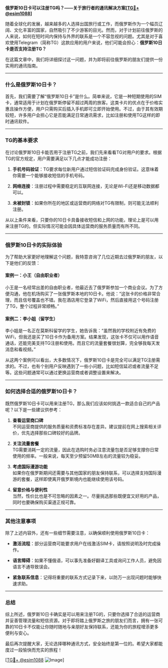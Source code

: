 **俄罗斯10日卡可以注册TG吗？——关于旅行者的通讯解决方案[[TG💪+ @esim1088](https://t.me/s/esim1088)]**

随着全球化的发展，越来越多的人选择出国旅行或工作，而俄罗斯作为一个幅员辽阔、文化丰富的国家，自然吸引了不少游客的目光。然而，对于计划前往俄罗斯的人来说，如何在短时间内保持与外界的联系是一个不容忽视的问题。尤其是对于喜欢使用Telegram（简称TG）这款应用的用户来说，他们可能会担心：**俄罗斯10日卡是否支持注册TG？**

在这篇文章中，我们将详细探讨这一问题，并为即将前往俄罗斯的朋友们提供一份实用的通讯指南。

---

### 什么是俄罗斯10日卡？

首先，我们需要了解“俄罗斯10日卡”是什么。简单来说，它是一种短期使用的SIM卡，通常适用于计划在俄罗斯停留不超过两周的旅客。这类卡片的优点在于价格实惠且操作方便，用户只需购买后插入手机即可立即开始使用。不过，由于其有效期较短，许多用户会担心它是否能满足日常通讯需求，比如注册和使用TG这样的即时通讯软件。

---

### TG的基本要求

在讨论俄罗斯10日卡能否用于注册TG之前，我们先来看看TG对用户的要求。根据TG的官方规定，用户需要满足以下几点才能成功注册：

1. **手机号码验证**：TG要求每位新用户通过短信验证码完成身份验证。这意味着你需要一个能够接收短信的手机号码。
   
2. **网络连接**：注册过程中需要稳定的互联网连接，无论是Wi-Fi还是移动数据都可以。

3. **未被封锁**：如果你所在的地区或运营商的网络对TG有限制，则可能无法顺利注册。

从以上条件来看，只要你的10日卡具备接收短信和上网的功能，理论上是可以用来注册TG的。但实际情况可能会因具体运营商的服务质量而有所不同。

---

### 俄罗斯10日卡的实际体验

为了帮助大家更好地理解这个问题，我特意咨询了几位近期去过俄罗斯的朋友，以下是他们的反馈：

#### 案例一：小王（自由职业者）
小王是一名经常出差的自由职业者，他最近去了俄罗斯参加一个商业会议。为了方便沟通，他在机场购买了一张俄罗斯本地的10日卡。他说：“这张卡的价格非常合理，而且信号覆盖也不错。我在酒店用它登录了WiFi，然后直接用这个号码注册了TG，整个过程非常顺畅。”

#### 案例二：李小姐（留学生）
李小姐是一名正在莫斯科留学的学生，她告诉我：“虽然我的学校附近有免费的WiFi，但我还是买了10日卡作为备用方案。结果发现，这张卡不仅可以用作语音通话，还能完美支持TG注册和使用。而且它的流量套餐很划算，完全够我每天发消息和看视频。”

从这两个案例可以看出，大多数情况下，俄罗斯10日卡是完全可以满足TG注册需求的。不过，也有个别用户反映遇到了一些小问题，比如短信延迟或者流量不足等。这些问题通常可以通过更换运营商或者调整设置来解决。

---

### 如何选择合适的俄罗斯10日卡？

既然俄罗斯10日卡可以用来注册TG，那么我们应该如何挑选一款适合自己的产品呢？以下是一些建议供参考：

1. **查看运营商口碑**  
   不同运营商提供的服务质量和资费标准存在差异。建议提前在网上搜索相关评价，优先选择那些口碑较好的品牌。

2. **关注流量套餐**  
   TG需要消耗一定的流量，因此在选购时务必注意流量包是否足够支撑你日常使用的频率。一般来说，每天至少预留50MB左右的流量较为稳妥。

3. **考虑国际漫游功能**  
   如果你在俄罗斯期间还需要与其他国家的朋友保持联系，可以选择支持国际漫游的套餐，这样即使离开俄罗斯境内也能继续使用该号码。

4. **留意价格与便利性**  
   当然，性价比也是不可忽略的因素之一。尽量挑选那些既便宜又好用的产品，同时也要确保购买渠道正规可靠。

---

### 其他注意事项

除了上述内容外，还有一些细节需要注意，以确保顺利使用俄罗斯10日卡：

- **激活流程**：部分运营商可能要求用户在线激活SIM卡，请按照说明及时完成操作。
  
- **语言障碍**：如果不懂俄语，可以事先准备好翻译工具或询问工作人员，避免因语言不通导致误会。

- **紧急联系信息**：记得将重要的联系方式记录下来，以防万一出现问题时能够快速求助。

---

### 总结

综上所述，俄罗斯10日卡确实是可以用来注册TG的，只要你选择了合适的运营商并妥善管理流量和短信资源。对于即将踏上俄罗斯之旅的朋友们而言，拥有一张可靠的10日卡不仅能让你随时随地与亲朋好友保持联系，还能为你的旅程增添更多便利与安心。

最后再次提醒大家，无论选择哪种通讯方式，安全始终是第一位的。希望大家都能度过一段愉快而充实的旅程！  

[[TG💪+ @esim1088](https://t.me/s/esim1088) ![Image](https://i.postimg.cc/4NQfJmqS/Snipaste-2025-05-13-00-14-12.png)]